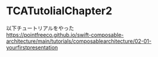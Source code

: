 # TCATutolialChapter2
以下チュートリアルをやった<br>
https://pointfreeco.github.io/swift-composable-architecture/main/tutorials/composablearchitecture/02-01-yourfirstpresentation
